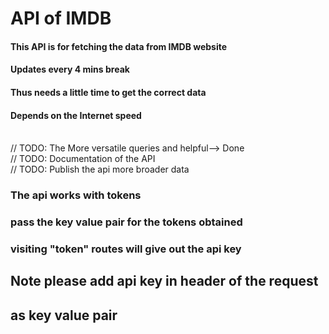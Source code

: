 # API of IMDB
#### This API is for fetching the data from IMDB website
#### Updates every 4 mins break
#### Thus needs a little time to get the correct data
#### Depends on the Internet speed
<br>// TODO: The More versatile queries and helpful--> Done
<br>// TODO: Documentation of the API
<br>// TODO: Publish the api more broader data
### The api works with tokens
### pass the key value pair for the tokens obtained
### visiting "token" routes will give out the api key
## Note please add api key in header of the request
## as key value pair
